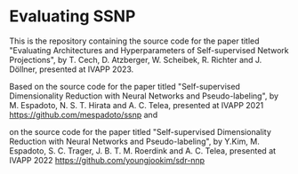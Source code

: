 # Evaluating SSNP

This is the repository containing the source code for the paper titled "Evaluating Architectures and Hyperparameters of Self-supervised Network Projections", by T. Cech, D. Atzberger, W. Scheibek, R. Richter and J. Döllner, presented at IVAPP 2023.

Based on the source code for the paper titled "Self-supervised Dimensionality Reduction with Neural Networks and Pseudo-labeling", by M. Espadoto, N. S. T. Hirata and A. C. Telea, presented at IVAPP 2021 https://github.com/mespadoto/ssnp and

on the source code for the paper titled "Self-supervised Dimensionality Reduction with Neural Networks and Pseudo-labeling", by Y.Kim, M. Espadoto, S. C. Trager, J. B. T. M. Roerdink and A. C. Telea, presented at IVAPP 2022 https://github.com/youngjookim/sdr-nnp
